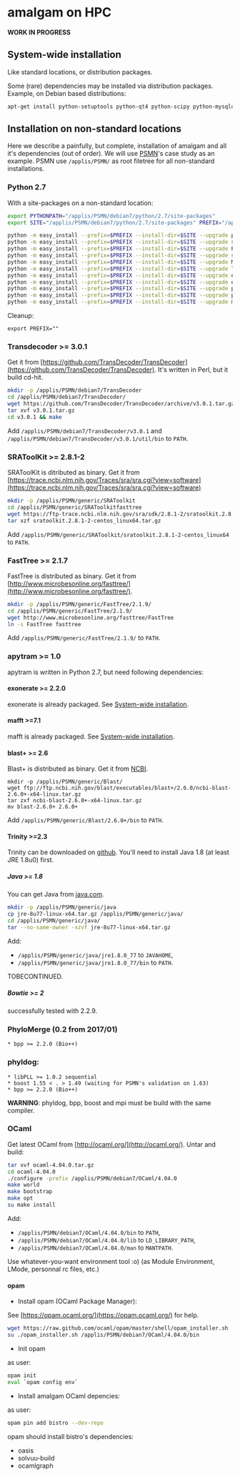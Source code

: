 # amalgam on HPC

**WORK IN PROGRESS**

## System-wide installation

Like standard locations, or distribution packages.

Some (rare) dependencies may be installed via distribution packages. Example, on Debian based distributions:

```sh
apt-get install python-setuptools python-qt4 python-scipy python-mysqldb python-lxml python-pip fasttree exonerate mafft

```

## Installation on non-standard locations

Here we describe a painfully, but complete, installation of amalgam and all it's dependencies (out of order). We will use [PSMN](http://www.ens-lyon.fr/PSMN/)'s case study as an example. PSMN use ```/applis/PSMN/``` as root filetree for all non-standard installations.

### Python 2.7

With a site-packages on a non-standard location:

```sh
export PYTHONPATH="/applis/PSMN/debian7/python/2.7/site-packages"
export SITE="/applis/PSMN/debian7/python/2.7/site-packages" PREFIX="/applis/PSMN/debian7/python/2.7"

python -m easy_install --prefix=$PREFIX --install-dir=$SITE --upgrade pip
python -m easy_install --prefix=$PREFIX --install-dir=$SITE --upgrade setuptools
python -m easy_install --prefix=$PREFIX --install-dir=$SITE --upgrade PyQt4
python -m easy_install --prefix=$PREFIX --install-dir=$SITE --upgrade scipy
python -m easy_install --prefix=$PREFIX --install-dir=$SITE --upgrade MySQLdb
python -m easy_install --prefix=$PREFIX --install-dir=$SITE --upgrade lxml
python -m easy_install --prefix=$PREFIX --install-dir=$SITE --upgrade ete2
python -m easy_install --prefix=$PREFIX --install-dir=$SITE --upgrade ete3
python -m easy_install --prefix=$PREFIX --install-dir=$SITE --upgrade profileNJ
python -m easy_install --prefix=$PREFIX --install-dir=$SITE --upgrade pandas
python -m easy_install --prefix=$PREFIX --install-dir=$SITE --upgrade matplotlib
```

Cleanup:

```
export PREFIX=""
```

### Transdecoder >= 3.0.1

Get it from [https://github.com/TransDecoder/TransDecoder](https://github.com/TransDecoder/TransDecoder). It's written in Perl, but it build cd-hit.

```sh
mkdir -p /applis/PSMN/debian7/TransDecoder
cd /applis/PSMN/debian7/TransDecoder/
wget https://github.com/TransDecoder/TransDecoder/archive/v3.0.1.tar.gz
tar xvf v3.0.1.tar.gz
cd v3.0.1 && make
```

Add ```/applis/PSMN/debian7/TransDecoder/v3.0.1``` and ```/applis/PSMN/debian7/TransDecoder/v3.0.1/util/bin``` to ```PATH```.

### SRAToolKit >= 2.8.1-2

SRAToolKit is ditributed as binary. Get it from [https://trace.ncbi.nlm.nih.gov/Traces/sra/sra.cgi?view=software](https://trace.ncbi.nlm.nih.gov/Traces/sra/sra.cgi?view=software)

```sh
mkdir -p /applis/PSMN/generic/SRAToolkit
cd /applis/PSMN/generic/SRAToolkitfasttree
wget https://ftp-trace.ncbi.nlm.nih.gov/sra/sdk/2.8.1-2/sratoolkit.2.8.1-2-centos_linux64.tar.gz
tar xzf sratoolkit.2.8.1-2-centos_linux64.tar.gz
```

Add ```/applis/PSMN/generic/SRAToolkit/sratoolkit.2.8.1-2-centos_linux64``` to ```PATH```.

### FastTree >= 2.1.7

FastTree is distributed as binary. Get it from [http://www.microbesonline.org/fasttree/](http://www.microbesonline.org/fasttree/). 

```sh
mkdir -p /applis/PSMN/generic/FastTree/2.1.9/
cd /applis/PSMN/generic/FastTree/2.1.9/
wget http://www.microbesonline.org/fasttree/FastTree
ln -s FastTree fasttree
```

Add ```/applis/PSMN/generic/FastTree/2.1.9/``` to ```PATH```.

### apytram >= 1.0

apytram is written in Python 2.7, but need following dependencies:

#### exonerate >= 2.2.0

exonerate is already packaged. See [System-wide installation](#system-wide-installation).

#### mafft >=7.1

mafft is already packaged. See [System-wide installation](#system-wide-installation).

#### blast+ >= 2.6

Blast+ is distributed as binary. Get it from [NCBI](https://blast.ncbi.nlm.nih.gov/Blast.cgi).

```
mkdir -p /applis/PSMN/generic/Blast/
wget ftp://ftp.ncbi.nih.gov/blast/executables/blast+/2.6.0/ncbi-blast-2.6.0+-x64-linux.tar.gz
tar zxf ncbi-blast-2.6.0+-x64-linux.tar.gz
mv blast-2.6.0+ 2.6.0+
```

Add ```/applis/PSMN/generic/Blast/2.6.0+/bin``` to ```PATH```.

#### Trinity >=2.3

Trinity can be downloaded on [github](https://github.com/trinityrnaseq/trinityrnaseq/releases). You'll need to install Java 1.8 (at least JRE 1.8u0) first.

##### Java >= 1.8

You can get Java from [java.com](http://javadl.oracle.com/webapps/download/).

```sh
mkdir -p /applis/PSMN/generic/java
cp jre-8u77-linux-x64.tar.gz /applis/PSMN/generic/java/
cd /applis/PSMN/generic/java/
tar --no-same-owner -xzvf jre-8u77-linux-x64.tar.gz
```

Add:
* ```/applis/PSMN/generic/java/jre1.8.0_77``` to ```JAVAHOME```,
* ```/applis/PSMN/generic/java/jre1.8.0_77/bin``` to ```PATH```.

TOBECONTINUED.

##### Bowtie >= 2

successfully tested with 2.2.9.

### PhyloMerge (0.2 from 2017/01)
    * bpp >= 2.2.0 (Bio++)


### phyldog:
    * libPLL >= 1.0.2 sequential
    * boost 1.55 < . > 1.49 (waiting for PSMN's validation on 1.63)
    * bpp >= 2.2.0 (Bio++)

**WARNING**: phyldog, bpp, boost and mpi must be build with the same compiler.



### OCaml

Get latest OCaml from [http://ocaml.org/](http://ocaml.org/). Untar and build:

```sh
tar xvf ocaml-4.04.0.tar.gz
cd ocaml-4.04.0
./configure -prefix /applis/PSMN/debian7/OCaml/4.04.0
make world
make bootstrap
make opt
su make install
```

Add:

* ```/applis/PSMN/debian7/OCaml/4.04.0/bin``` to ```PATH```, 
* ```/applis/PSMN/debian7/OCaml/4.04.0/lib``` to ```LD_LIBRARY_PATH```, 
* ```/applis/PSMN/debian7/OCaml/4.04.0/man``` to ```MANTPATH```. 

Use whatever-you-want environment tool :o) (as Module Environment, LMode, personnal rc files, etc.)

#### opam

* Install opam (OCaml Package Manager): 

See [https://opam.ocaml.org/](https://opam.ocaml.org/) for help.

```sh
wget https://raw.github.com/ocaml/opam/master/shell/opam_installer.sh
su ./opam_installer.sh /applis/PSMN/debian7/OCaml/4.04.0/bin
```

* Init opam

as user:

```sh
opam init
eval `opam config env`
```

* Install amalgam OCaml depencies:

as user:

```sh
opam pin add bistro --dev-repo
```

opam should install bistro's dependencies:

* oasis
* solvuu-build
* ocamlgraph


